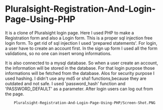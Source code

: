 # Pluralsight-Registration-And-Login-Page-Using-PHP
It is a clone of Pluralsight login page. Here I used PHP to make a Registration form and also a Login form.
This is a proper sql injection free login form. To get rid of sql injection I used 'prepared statements'.
For login, a user have to create an account first. In the sign up form I used all the form validations,
so no one can insert wrong informations.

It is also connected to a mysql database. So when a user create an account, the information will be stored in the database.
For that login purpose those informations will be fetched from the database. Alos for security purpose I used hashing. 
I didn't use any md5 or sha1 functions,because they are outdated and not safe.
I used 'password_hash' function and 'PASSWORD_DEFAULT' as a parameter.
After login users can log out from the page.


        Pluralsight-Registration-And-Login-Page-Using-PHP/Screen-Shot.PNG
      
